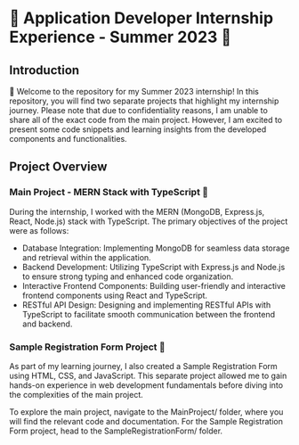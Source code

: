 # 🌟 Application Developer Internship Experience - Summer 2023 🌟

## Introduction
👋 Welcome to the repository for my Summer 2023 internship! In this repository, you will find two separate projects that highlight my internship journey.  Please note that due to confidentiality reasons, I am unable to share all of the exact code from the main project. However, I am excited to present some code snippets and learning insights from the developed components and functionalities.

## Project Overview
### Main Project - MERN Stack with TypeScript 🚀
During the internship, I worked with the MERN (MongoDB, Express.js, React, Node.js) stack with TypeScript. The primary objectives of the project were as follows:
- Database Integration: Implementing MongoDB for seamless data storage and retrieval within the application.
- Backend Development: Utilizing TypeScript with Express.js and Node.js to ensure strong typing and enhanced code organization.
- Interactive Frontend Components: Building user-friendly and interactive frontend components using React and TypeScript.
- RESTful API Design: Designing and implementing RESTful APIs with TypeScript to facilitate smooth communication between the frontend and backend.
  
### Sample Registration Form Project 📝
As part of my learning journey, I also created a Sample Registration Form using HTML, CSS, and JavaScript. This separate project allowed me to gain hands-on experience in web development fundamentals before diving into the complexities of the main project. 

To explore the main project, navigate to the MainProject/ folder, where you will find the relevant code and documentation. For the Sample Registration Form project, head to the SampleRegistrationForm/ folder.


